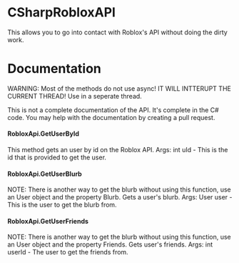 CSharpRobloxAPI
===============

This allows you to go into contact with Roblox's API without doing the dirty work.

Documentation
===============

WARNING: Most of the methods do not use async! IT WILL INTTERUPT THE CURRENT THREAD! Use in a seperate thread.

This is not a complete documentation of the API. It's complete in the C# code. You may help with the documentation by creating a pull request.

#### RobloxApi.GetUserById
This method gets an user by id on the Roblox API.
Args: int uId - This is the id that is provided to get the user.
#### RobloxApi.GetUserBlurb
NOTE: There is another way to get the blurb without using this function, use an User object and the property Blurb.
Gets a user's blurb.
Args: User user - This is the user to get the blurb from.
#### RobloxApi.GetUserFriends
NOTE: There is another way to get the blurb without using this function, use an User object and the property Friends.
Gets user's friends.
Args: int userId - The user to get the friends from.
